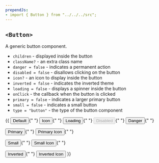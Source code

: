 ```yaml
---
prependJs:
- import { Button } from "../../../src";
---
```


## `<Button>`

A generic button component.

* `children` - displayed inside the button
* `className?` - an extra class name
* `danger = false` - indicates a permanent action
* `disabled = false` - disallows clicking on the button
* `icon?` - an icon to display inside the button
* `inverted = false` - indicates the inverted theme
* `loading = false` - displays a spinner inside the button
* `onClick` - the callback when the button is clicked
* `primary = false` - indicates a larger primary button
* `small = false` - indicates a small button
* `type = "button"` - the type of the button component

{{
  <Button>Default</Button>{" "}
  <Button icon="clipboard">Icon</Button>{" "}
  <Button loading>Loading</Button>{" "}
  <Button disabled>Disabled</Button>{" "}
  <Button danger>Danger</Button>{" "}

  <Button primary>Primary</Button>{" "}
  <Button icon="clipboard" primary>Primary Icon</Button>{" "}

  <Button small>Small</Button>{" "}
  <Button icon="clipboard" small>Small Icon</Button>{" "}

  <Button inverted>Inverted</Button>{" "}
  <Button icon="clipboard" inverted>Inverted Icon</Button>
}}

